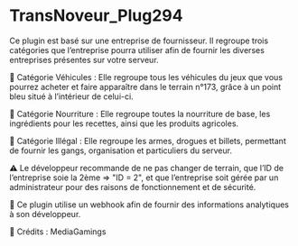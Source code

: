 # TransNoveur_Plug294

Ce plugin est basé sur une entreprise de fournisseur. Il regroupe trois catégories que l’entreprise pourra utiliser afin de fournir les diverses entreprises présentes sur votre serveur.

🔹 Catégorie Véhicules :
Elle regroupe tous les véhicules du jeux que vous pourrez acheter et faire apparaître dans le terrain n°173, grâce à un point bleu situé à l’intérieur de celui-ci.

🔹 Catégorie Nourriture :
Elle regroupe toutes la nourriture de base, les ingrédients pour les recettes, ainsi que les produits agricoles.

🔹 Catégorie Illégal :
Elle regroupe les armes, drogues et billets, permettant de fournir les gangs, organisation et particuliers du serveur.

⚠️ Le développeur recommande de ne pas changer de terrain, que l’ID de l’entreprise soie la 2ème => "ID = 2", et que l’entreprise soit gérée par un administrateur pour des raisons de fonctionnement et de sécurité.

🔧 Ce plugin utilise un webhook afin de fournir des informations analytiques à son développeur.

📌 Crédits :
MediaGamings
